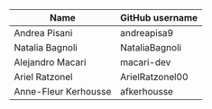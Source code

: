 | Name | GitHub username |
| ---- | --------------- |
| Andrea Pisani | andreapisa9 |
| Natalia Bagnoli | NataliaBagnoli |
| Alejandro Macari | macari-dev |
| Ariel Ratzonel | ArielRatzonel00 |
| Anne-Fleur Kerhousse | afkerhousse |
